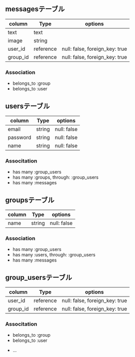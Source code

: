## messagesテーブル
|column|Type|options|
|-------|----|-------|
|text|text|
|image|string|
|user_id|reference|null: false, foreign_key: true|
|group_id|reference|null: false, foreign_key: true|

### Association
- belongs_to :group
- belongs_to :user

## usersテーブル
|column|Type|options|
|-------|----|-------|
|email|string|null: false|
|password|string|null: false|
|name|string|null: false|

### Associtation
- has many :group_users
- has many :groups, through: :group_users
- has many :messages

## groupsテーブル
|column|Type|options|
|-------|----|-------|
|name|string|null: false|

### Association
- has many :group_users
- has many :users, through: :group_users
- has many :messages

## group_usersテーブル
|column|Type|options|
|-------|----|-------|
|user_id|reference|null: false, foreign_key: true|
|group_id|reference|null: false, foreign_key: true|

### Associtation
- belongs_to :group
- belongs_to :user

* ...
